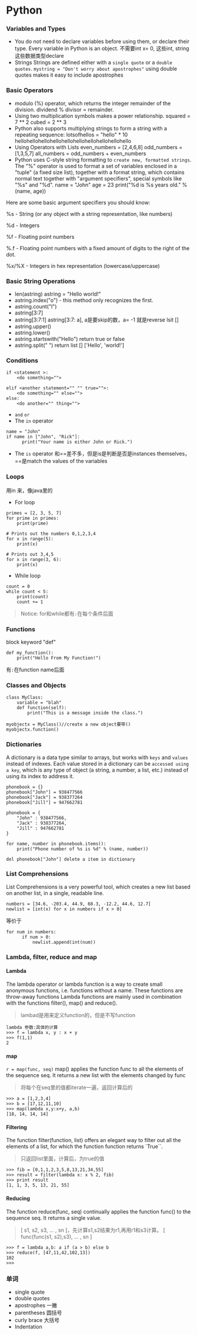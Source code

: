 # Python
### Variables and Types
- You do not need to declare variables before using them, or declare their type. Every variable in Python is an object. 不需要int x= 0, 这些int, string这些数据类型declare
- Strings
Strings are defined either with a `single quote` or a `double quotes`.
`mystring = "Don't worry about apostrophes"`
using double quotes makes it easy to include apostrophes

### Basic Operators
-  modulo (%) operator, which returns the integer remainder of the division. dividend % divisor = remainder.
-  Using two multiplication symbols makes a power relationship.
squared = 7 ** 2
cubed = 2 ** 3
- Python also supports multiplying strings to form a string with a repeating sequence:
lotsofhellos = "hello" * 10 
hellohellohellohellohellohellohellohellohellohello
- Using Operators with Lists
even_numbers = [2,4,6,8]
odd_numbers = [1,3,5,7]
all_numbers = odd_numbers + even_numbers
- Python uses C-style string formatting to `create new, formatted strings`. The "%" operator is used to format a set of variables enclosed in a "tuple" (a fixed size list), together with a format string, which contains normal text together with "argument specifiers", special symbols like "%s" and "%d".
name = "John"
age = 23
print("%d is %s years old." % (name, age))

Here are some basic argument specifiers you should know:

%s - String (or any object with a string representation, like numbers)

%d - Integers

%f - Floating point numbers

%.<number of digits>f - Floating point numbers with a fixed amount of digits to the right of the dot.

%x/%X - Integers in hex representation (lowercase/uppercase)

### Basic String Operations
- len(astring)
  astring = "Hello world!"
- astring.index("o") - this method only recognizes the first.
- astring.count("l")
- astring[3:7]
- astring[3:7:1] astring[3:7: a], a是要skip的数，a= -1 就是reverse lsit []
- astring.upper() 
- astring.lower()
- astring.startswith("Hello") return true or false
- astring.split(" ") return list [] ['Hello', 'world!']

### Conditions

```
if <statement >:
    <do something="">

elif <another statement="" "" true="">: 
    <do something="" else="">
else:
    <do another="" thing="">
```
- `and` `or` 
- The `in` operator
```
name = "John"
if name in ["John", "Rick"]:
	  print("Your name is either John or Rick.")
```
- The `is` operator
和==差不多，但是is是判断是否是instances themselves，==是match the values of the variables
### Loops
用in 来，像java里的
- For loop
```
primes = [2, 3, 5, 7]
for prime in primes:
    print(prime)
```
```
# Prints out the numbers 0,1,2,3,4
for x in range(5):
    print(x)

# Prints out 3,4,5
for x in range(3, 6):
    print(x)
```
- While loop
```
count = 0
while count < 5:
    print(count)
    count += 1 
```
> Notice: for和while都有`:`在每个条件后面

### Functions
block keyword "def"
```
def my_function():
    print("Hello From My Function!")
```
有`:`在function name后面

### Classes and Objects
```
class MyClass:
    variable = "blah"
    def function(self):
        print("This is a message inside the class.")
        
myobjectx = MyClass()//create a new object要带()
myobjectx.function()
```

### Dictionaries
A dictionary is a data type similar to arrays, but works with `keys` and `values` instead of indexes. Each value stored in a dictionary can be `accessed using a key`, which is any type of object (a string, a number, a list, etc.) instead of using its index to address it.
```
phonebook = {}
phonebook["John"] = 938477566
phonebook["Jack"] = 938377264
phonebook["Jill"] = 947662781
```
```
phonebook = {
    "John" : 938477566,
    "Jack" : 938377264,
    "Jill" : 947662781
}

for name, number in phonebook.items():
    print("Phone number of %s is %d" % (name, number))
```
```
del phonebook["John"] delete a item in dictionary
```

### List Comprehensions
List Comprehensions is a very powerful tool, which creates a new list based on another list, in a single, readable line.
```
numbers = [34.6, -203.4, 44.9, 68.3, -12.2, 44.6, 12.7]
newlist = [int(x) for x in numbers if x > 0]
```
等价于
```
for num in numbers:
      if num > 0:
          newlist.append(int(num))
```
### Lambda, filter, reduce and map
#### Lambda
The lambda operator or lambda function is a way to create small anonymous functions, i.e. functions without a name. These functions are throw-away functions 
Lambda functions are mainly used in combination with the functions filter(), map() and reduce(). 
> lambad是用来定义function的，但是不写function
```
lambda 参数:具体的计算
>>> f = lambda x, y : x + y
>>> f(1,1)
2
```
#### map
`r = map(func, seq)`
map() applies the function func to all the elements of the sequence seq. It returns a new list with the elements changed by func
> 将每个在seq里的值都iterate一遍，返回计算后的
```
>>> a = [1,2,3,4]
>>> b = [17,12,11,10]
>>> map(lambda x,y:x+y, a,b)
[18, 14, 14, 14]
```

#### Filtering
The function filter(function, list) offers an elegant way to filter out all the elements of a list, for which the function function returns `True``. 
>只返回list里面，计算后，为true的值
```
>>> fib = [0,1,1,2,3,5,8,13,21,34,55]
>>> result = filter(lambda x: x % 2, fib)
>>> print result
[1, 1, 3, 5, 13, 21, 55]
```
#### Reducing
The function reduce(func, seq) continually applies the function func() to the sequence seq. It returns a single value. 
> [ s1, s2, s3, ... , sn ]，先计算s1,s2结果为r1,再用r1和s3计算。
> [ func(func(s1, s2),s3), ... , sn ]
```
>>> f = lambda a,b: a if (a > b) else b
>>> reduce(f, [47,11,42,102,13])
102
>>> 
```

### 单词

- single quote
- double quotes
- apostrophes  一撇
- parentheses 圆括号
- curly brace 大括号
- Indentation

